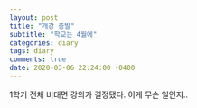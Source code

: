 ```yaml
---
layout: post
title: "개강 증발"
subtitle: "학교는 4월에"
categories: diary
tags: diary
comments: true
date: 2020-03-06 22:24:00 -0400
---
```


  1학기 전체 비대면 강의가 결정됐다.
  이게 무슨 일인지..